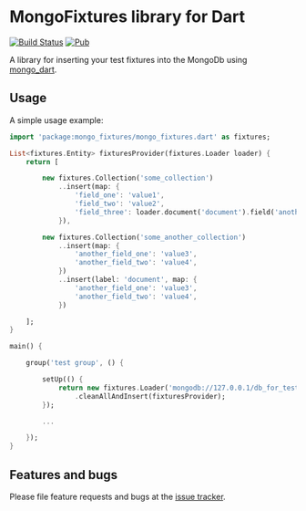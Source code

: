 # MongoFixtures library for Dart

[![Build Status](https://drone.io/github.com/vshushkov/mongo_fixtures/status.png)](https://drone.io/github.com/vshushkov/mongo_fixtures/latest)
[![Pub](https://img.shields.io/pub/v/mongo_fixtures.svg?style=flat-square)](https://pub.dartlang.org/packages/mongo_fixtures)

A library for inserting your test fixtures into the MongoDb using [mongo_dart](https://pub.dartlang.org/packages/mongo_dart).

## Usage

A simple usage example:

```dart
import 'package:mongo_fixtures/mongo_fixtures.dart' as fixtures;

List<fixtures.Entity> fixturesProvider(fixtures.Loader loader) {
    return [

        new fixtures.Collection('some_collection')
            ..insert(map: {
                'field_one': 'value1',
                'field_two': 'value2',
                'field_three': loader.document('document').field('another_field_one'),
            }),

        new fixtures.Collection('some_another_collection')
            ..insert(map: {
                'another_field_one': 'value3',
                'another_field_two': 'value4',
            })
            ..insert(label: 'document', map: {
                'another_field_one': 'value3',
                'another_field_two': 'value4',
            })

    ];
}

main() {

    group('test group', () {

        setUp(() {
            return new fixtures.Loader('mongodb://127.0.0.1/db_for_test')
                .cleanAllAndInsert(fixturesProvider);
        });

        ...

    });
}
```

## Features and bugs

Please file feature requests and bugs at the [issue tracker](https://github.com/vshushkov/mongo_fixtures/issues).
